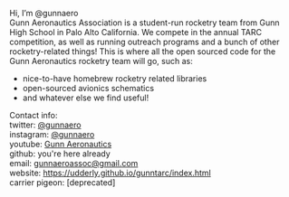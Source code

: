 Hi, I’m @gunnaero <br>
Gunn Aeronautics Association is a student-run rocketry team from Gunn High School in Palo Alto California. We compete in the annual TARC competition, as well as running outreach programs and a bunch of other rocketry-related things!
This is where all the open sourced code for the Gunn Aeronautics rocketry team will go, such as:
- nice-to-have homebrew rocketry related libraries
- open-sourced avionics schematics
- and whatever else we find useful!

Contact info:<br>
twitter: <a href = "https://www.twitter.com/gunnaero" target = "_blank"> @gunnaero </a> <br>
instagram: <a href = "https://www.instagram.com/gunnaero" target = "_blank"> @gunnaero </a> <br>
youtube: <a href = "https://www.youtube.com/channel/UCgwpHjgecbzE8RvHY7jXs8g" target = "_blank"> Gunn Aeronautics </a> <br>
github: you're here already<br>
email: <a href = "mailto:gunnaeroassoc@gmail.com"> gunnaeroassoc@gmail.com </a> <br>
website: https://udderly.github.io/gunntarc/index.html<br>
carrier pigeon: [deprecated]<br>

<!---
gunnaero/gunnaero is a ✨ special ✨ repository because its `README.md` (this file) appears on your GitHub profile.
You can click the Preview link to take a look at your changes.
--->

